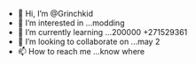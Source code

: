 - 👋 Hi, I’m @Grinchkid
- 👀 I’m interested in ...modding 
- 🌱 I’m currently learning ...200000 +271529361 
- 💞️ I’m looking to collaborate on ...may 2
- 📫 How to reach me ...know where

<!---
Grinchkid/Grinchkid is a ✨ special ✨ repository because its `README.md` (this file) appears on your GitHub profile.
You can click the Preview link to take a look at your changes.
--->
